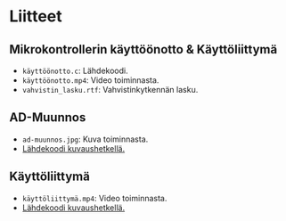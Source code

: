 # Liitteet
## Mikrokontrollerin käyttöönotto & Käyttöliittymä
- `käyttöönotto.c`: Lähdekoodi.
- `käyttöönotto.mp4`: Video toiminnasta.
- `vahvistin_lasku.rtf`: Vahvistinkytkennän lasku.
## AD-Muunnos
- `ad-muunnos.jpg`: Kuva toiminnasta.
- [Lähdekoodi kuvaushetkellä.](https://github.com/spietari18/Elelabra/tree/b525ab2afac167e4a86e1861a309233f2171b914/arduino/src)
## Käyttöliittymä
- `käyttöliittymä.mp4`: Video toiminnasta.
- [Lähdekoodi kuvaushetkellä.](https://github.com/spietari18/Elelabra/tree/88761098de45f244a9950bb6323d316a39081532/arduino/src)
